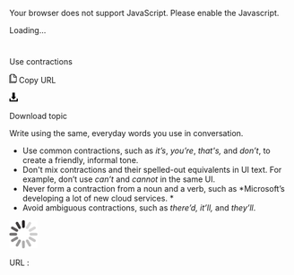 ﻿Your browser does not support JavaScript. Please enable the Javascript.

Loading...

# 

Use contractions

![Copy URL](media/use-contractions/Copy.png)
Copy URL

![Download](media/use-contractions/Download.png)

Download topic

Write using the same, everyday words you use in conversation. 

  - Use common contractions, such as *it’s*, *you’re*, *that's,* and *don’t*, to create a friendly, informal tone.
  - Don't mix contractions and their spelled-out equivalents in UI text. For example, don’t use *can’t* and *cannot* in the same UI.
  - Never form a contraction from a noun and a verb, such as *Microsoft’s developing a lot of new cloud services.
    *
  - Avoid ambiguous contractions, such as *there’d, it’ll,* and *they’ll*.

![In progress](media/use-contractions/activity-large.gif)

URL :
